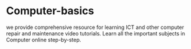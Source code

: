 # Computer-basics
we provide comprehensive resource for learning ICT and other computer repair and maintenance video tutorials. Learn all the important subjects in Computer online step-by-step.
